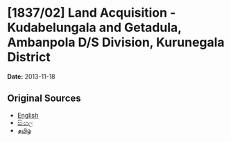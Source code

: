 # [1837/02] Land Acquisition - Kudabelungala and Getadula, Ambanpola D/S Division, Kurunegala District

**Date:** 2013-11-18

## Original Sources

- [English](https://documents.gov.lk/view/extra-gazettes/2013/11/1837-02_E.pdf)
- [සිංහල](https://documents.gov.lk/view/extra-gazettes/2013/11/1837-02_S.pdf)
- [தமிழ்](https://documents.gov.lk/view/extra-gazettes/2013/11/1837-02_T.pdf)
